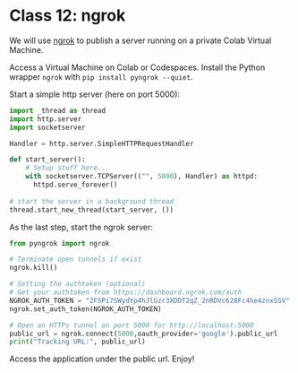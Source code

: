# Class 12: ngrok

We will use [ngrok]() to publish a server running on a private Colab Virtual Machine.


Access a Virtual Machine on Colab or Codespaces. Install the Python wrapper `ngrok` with `pip install pyngrok --quiet`. 

Start a simple http server (here on port 5000):
```python
import _thread as thread
import http.server
import socketserver

Handler = http.server.SimpleHTTPRequestHandler

def start_server():
    # Setup stuff here...
    with socketserver.TCPServer(("", 5000), Handler) as httpd:
      httpd.serve_forever()
    
# start the server in a background thread
thread.start_new_thread(start_server, ())
```

As the last step, start the ngrok server:
```python
from pyngrok import ngrok

# Terminate open tunnels if exist
ngrok.kill()

# Setting the authtoken (optional)
# Get your authtoken from https://dashboard.ngrok.com/auth
NGROK_AUTH_TOKEN = "2FSPi7SWydYp4hJlGzr3XDDT2qZ_2nRDVc628Fc4he4znxSSV"
ngrok.set_auth_token(NGROK_AUTH_TOKEN)

# Open an HTTPs tunnel on port 5000 for http://localhost:5000
public_url = ngrok.connect(5000,oauth_provider='google').public_url
print("Tracking URL:", public_url)
```
Access the application under the public url. Enjoy!
